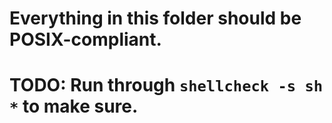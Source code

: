 # Everything in this folder should be POSIX-compliant.
# TODO: Run through `shellcheck -s sh *` to make sure.
